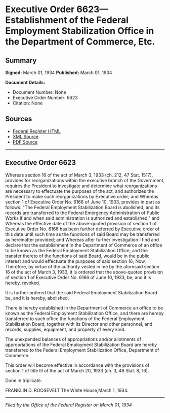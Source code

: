 # Executive Order 6623—Establishment of the Federal Employment Stabilization Office in the Department of Commerce, Etc.

## Summary

**Signed:** March 01, 1934
**Published:** March 01, 1934

**Document Details:**
- Document Number: None
- Executive Order Number: 6623
- Citation: None

## Sources
- [Federal Register HTML](https://www.presidency.ucsb.edu/documents/executive-order-6623-establishment-the-federal-employment-stabilization-office-the)
- [XML Source](None)
- [PDF Source](None)

---

## Executive Order 6623

Whereas section 16 of the act of March 3, 1933 (ch. 212, 47 Stat. 1517), provides for reorganizations within the executive branch of the Government, requires the President to investigate and determine what reorganizations are necessary to effectuate the purposes of the act, and authorizes the President to make such reorganizations by Executive order; and
Whereas section 1 of Executive Order No. 6166 of June 10, 1933, provides in part as follows:
"The Federal Employment Stabilization Board is abolished, and its records are transferred to the Federal Emergency Administration of Public Works if and when said administration is authorized and established." and
Whereas the effective date of the above-quoted provision of section 1 of Executive Order No. 6166 has been further deferred by Executive order of this date until such time as the functions of said Board may be transferred as hereinafter provided; and
Whereas after further investigation I find and declare that the establishment in the Department of Commerce of an office to be known as the Federal Employment Stabilization Office, and the transfer thereto of the functions of said Board, would be in the public interest and would effectuate the purposes of said section 16;
Now, Therefore, by virtue of the authority vested in me by the aforesaid section 16 of the act of March 3, 1933, it is ordered that the above-quoted provision of section 1 of Executive Order No. 6166 of June 10, 1933, be, and it is hereby, revoked.

It is further ordered that the said Federal Employment Stabilization Board be, and it is hereby, abolished.

There is hereby established in the Department of Commerce an office to be known as the Federal Employment Stabilization Office, and there are hereby transferred to such office the functions of the Federal Employment Stabilization Board, together with its Director and other personnel, and records, supplies, equipment, and property of every kind.

The unexpended balances of appropriations and/or allotments of appropriations of the Federal Employment Stabilization Board are hereby transferred to the Federal Employment Stabilization Office, Department of Commerce.

This order will become effective in accordance with the provisions of section 1 of title III of the act of March 20, 1933 (ch. 3, 48 Stat. 8, 16).

Done in triplicate.

FRANKLIN D. ROOSEVELT
The White House,March 1, 1934.

---

*Filed by the Office of the Federal Register on March 01, 1934*
